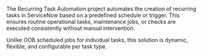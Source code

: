 The Recurring Task Automation project automates the creation of recurring tasks in ServiceNow based on a predefined schedule or trigger. This ensures routine operational tasks, maintenance jobs, or checks are executed consistently without manual intervention.

Unlike OOB scheduled jobs for individual tasks, this solution is dynamic, flexible, and configurable per task type.
